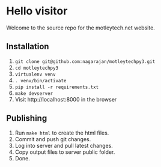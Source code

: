 # Hello visitor
Welcome to the source repo for the motleytech.net website.

## Installation

1. `git clone git@github.com:nagarajan/motleytechpy3.git`
2. `cd motleytechpy3`
3. `virtualenv venv`
4. `. venv/bin/activate`
5. `pip install -r requirements.txt`
6. `make devserver`
7. Visit http://localhost:8000 in the browser


## Publishing
1. Run `make html` to create the html files.
2. Commit and push git changes.
3. Log into server and pull latest changes.
4. Copy output files to server public folder.
5. Done.
